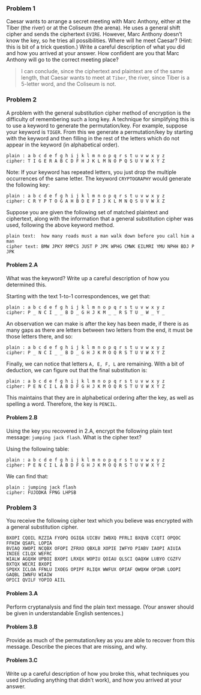 ### Problem 1
Caesar wants to arrange a secret meeting with Marc Anthony, either at the Tiber (the river) or at the Coliseum (the arena). He uses a general shift cipher and sends the ciphertext `EVIRE`. However, Marc Anthony doesn’t know the key, so he tries all possibilities. Where will he meet Caesar? (Hint: this is bit of a trick question.) Write a careful description of what you did and how you arrived at your answer. How confident are you that Marc Anthony will go to the correct meeting place?

> I can conclude, since the ciphertext and plaintext are of the same length, that Caesar wants to meet at `Tiber`, the river, since Tiber is a 5-letter word, and the Coliseum is not.

### Problem 2
A problem with the general substitution cipher method of encryption is the difficulty of remembering such a long key. A technique for simplifying this is to use a keyword to generate the permutation/key. For example, suppose your keyword is `TIGER`. From this we generate a permutation/key by starting with the keyword and then filling in the rest of the letters which do not appear in the keyword (in alphabetical order).
```
plain : a b c d e f g h i j k l m n o p q r s t u v w x y z
cipher: T I G E R A B C D F H J K L M N O P Q S U V W X Y Z
```
Note: If your keyword has repeated letters, you just drop the multiple occurrences of the same letter. The keyword `CRYPTOGRAPHY` would generate the following key:
```
plain : a b c d e f g h i j k l m n o p q r s t u v w x y z
cipher: C R Y P T O G A H B D E F I J K L M N Q S U V W X Z
```
Suppose you are given the following set of matched plaintext and ciphertext, along with the information that a general substitution cipher was used, following the above keyword method.
```
plain text:  how many roads must a man walk down before you call him a man
cipher text: BMW JPKY RMPCS JUST P JPK WPHG CMWK EILMRI YMU NPHH BDJ P JPK
```
#### Problem 2.A
What was the keyword? Write up a careful description of how you determined this.

Starting with the text 1-to-1 correspondences, we get that:
```
plain : a b c d e f g h i j k l m n o p q r s t u v w x y z
cipher: P _ N C I _ _ B D _ G H J K M _ _ R S T U _ W _ Y _
```
An observation we can make is after the key has been made, if there is as many gaps as there are letters between two letters from the end, it must be those letters there, and so:
```
plain : a b c d e f g h i j k l m n o p q r s t u v w x y z
cipher: P _ N C I _ _ B D _ G H J K M O Q R S T U V W X Y Z
```
Finally, we can notice that letters `A, E, F, L` are remaining.
With a bit of deduction, we can figure out that the final substitution is:
```
plain : a b c d e f g h i j k l m n o p q r s t u v w x y z
cipher: P E N C I L A B D F G H J K M O Q R S T U V W X Y Z
```
This maintains that they are in alphabetical ordering after the key, as well as spelling a word.
Therefore, the key is `PENCIL`.

#### Problem 2.B
Using the key you recovered in 2.A, encrypt the following plain text message: `jumping jack flash`. What is the cipher text?

Using the following table:
```
plain : a b c d e f g h i j k l m n o p q r s t u v w x y z
cipher: P E N C I L A B D F G H J K M O Q R S T U V W X Y Z
```
We can find that:
```
plain : jumping jack flash
cipher: FUJODKA FPNG LHPSB
```

### Problem 3
You receive the following cipher text which you believe was encrypted with a general substitution cipher.
```
BXOPI CQOIL RZZIA FYOPQ OGIQA UICBV IWBXQ PFRLI BXQVB CCQTI OPQOC FFHIW QSAFL LOPIA
BVIAQ XWOPI NCQBX OFOPI ZFRXO QBXLB XOPIE IWFYO PIABV IAOPI AIUIA INIEE CILQX WEFRC
WIALW AGQXW UPBOI BXOPI LRXQX WOPIU QOIAU QLSCI QAQXW LUBYO CGZFV BXTQX WECRI BXOPI
SPQXX ICLOA FFNLU IXOEG OPIPF RLIQX WWFUX OPIAF QWQXW OPIWR LOOPI GAQBL IWNFU WIAIW
OPICI QVILF YOPIO AIIL
```
#### Problem 3.A
Perform cryptanalysis and find the plain text message. (Your answer should be given in understandable English sentences.)
#### Problem 3.B
Provide as much of the permutation/key as you are able to recover from this message. Describe the pieces that are missing, and why.
#### Problem 3.C
Write up a careful description of how you broke this, what techniques you used (including anything that didn’t work), and how you arrived at your answer.